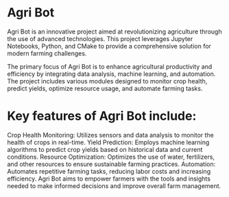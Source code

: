 # Agri Bot
Agri Bot is an innovative project aimed at revolutionizing agriculture through the use of advanced technologies. This project leverages Jupyter Notebooks, Python, and CMake to provide a comprehensive solution for modern farming challenges.

The primary focus of Agri Bot is to enhance agricultural productivity and efficiency by integrating data analysis, machine learning, and automation. The project includes various modules designed to monitor crop health, predict yields, optimize resource usage, and automate farming tasks.

# Key features of Agri Bot include:

Crop Health Monitoring: Utilizes sensors and data analysis to monitor the health of crops in real-time.
Yield Prediction: Employs machine learning algorithms to predict crop yields based on historical data and current conditions.
Resource Optimization: Optimizes the use of water, fertilizers, and other resources to ensure sustainable farming practices.
Automation: Automates repetitive farming tasks, reducing labor costs and increasing efficiency.
Agri Bot aims to empower farmers with the tools and insights needed to make informed decisions and improve overall farm management.
